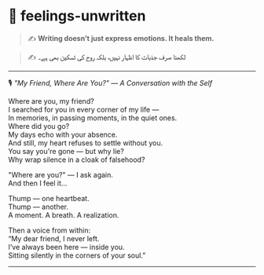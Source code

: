 # 🌿 feelings-unwritten

> ✍️ **Writing doesn’t just express emotions. It heals them.**

> ✍️ **لکھنا صرف جذبات کا اظہار نہیں، بلکہ روح کی تسکین بھی ہے۔**  
---
🎙️ *"My Friend, Where Are You?" — A Conversation with the Self*

Where are you, my friend?  
I searched for you in every corner of my life —  
In memories, in passing moments, in the quiet ones.  
Where did you go?  
My days echo with your absence.  
And still, my heart refuses to settle without you.  
You say you're gone — but why lie?  
Why wrap silence in a cloak of falsehood?

"Where are you?" — I ask again.  
And then I feel it...

Thump — one heartbeat.  
Thump — another.  
A moment. A breath. A realization.

Then a voice from within:  
“My dear friend, I never left.  
I’ve always been here — inside you.  
Sitting silently in the corners of your soul.”  
________________________________________
